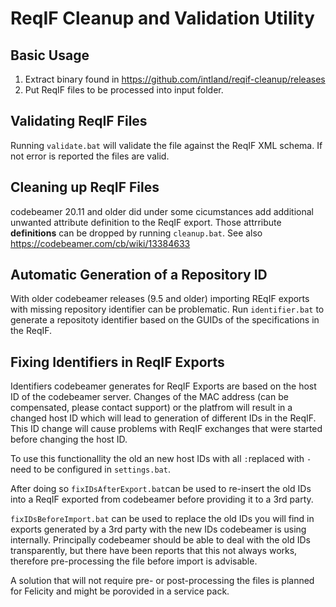 # ReqIF Cleanup and Validation Utility
## Basic Usage
1. Extract binary found in https://github.com/intland/reqif-cleanup/releases
1. Put ReqIF files to be processed into input folder.

## Validating ReqIF Files
Running `validate.bat` will validate the file against the ReqIF XML schema. If not error is reported the files are valid.

## Cleaning up ReqIF Files
codebeamer 20.11 and older did under some cicumstances add additional unwanted attribute definition to the ReqIF export.
Those attrribute __definitions__  can be dropped by running `cleanup.bat`.
See also https://codebeamer.com/cb/wiki/13384633

## Automatic Generation of a Repository ID
With older codebeamer releases (9.5 and older) importing REqIF exports with missing repository identifier can be problematic.
Run `identifier.bat` to generate a repositoty identifier based on the GUIDs of the specifications in the ReqIF.
 
 ## Fixing Identifiers in ReqIF Exports
Identifiers codebeamer generates for ReqIF Exports are based on the host ID of the codebeamer server. Changes of the MAC address (can be compensated, please contact support) or the platfrom will result in a changed host ID which will lead to generation of different IDs in the ReqIF. This ID change will cause problems with ReqIF exchanges that were started before changing the host ID.


To use this functionallity the old an new host IDs with all `:`replaced with `-` need to be configured in `settings.bat`.

After doing so `fixIDsAfterExport.bat`can be used to re-insert the old IDs into a ReqIF exported from codebeamer before providing it to a 3rd party.

`fixIDsBeforeImport.bat` can be used to replace the old IDs you will find in exports generated by a 3rd party with the new IDs codebeamer is using internally.
Principally codebeamer should be able to deal with the old IDs transparently, but there have been reports that this not always works, therefore pre-processing the file before import is advisable.

A solution that will not require pre- or post-processing the files is planned for Felicity and might be porovided in a service pack.
